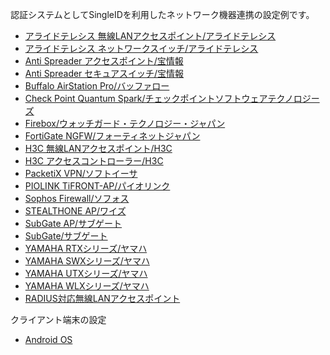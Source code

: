 認証システムとしてSingleIDを利用したネットワーク機器連携の設定例です。

* [アライドテレシス 無線LANアクセスポイント/アライドテレシス](./allied_telesis_ap/index.md)
* [アライドテレシス ネットワークスイッチ/アライドテレシス](./allied_telesis_networkswitch/index.md)
* [Anti Spreader アクセスポイント/宝情報](./anti_spreader_ap/index.md)
* [Anti Spreader セキュアスイッチ/宝情報](./anti_spreader_switch/index.md)
* [Buffalo AirStation Pro/バッファロー](./buffalo_airstation_pro/index.md)
* [Check Point Quantum Spark/チェックポイントソフトウェアテクノロジーズ](./checkpoint/index.md)
* [Firebox/ウォッチガード・テクノロジー・ジャパン](./firebox/index.md)
* [FortiGate NGFW/フォーティネットジャパン](./fortigate/index.md)
* [H3C 無線LANアクセスポイント/H3C](./h3c_ap_cloud/index.md)
* [H3C アクセスコントローラー/H3C](./h3c_ac_cloud/index.md)
* [PacketiX VPN/ソフトイーサ](./packetix_vpn/index.md)
* [PIOLINK TiFRONT-AP/パイオリンク](./piolink_tifront-ap/index.md)
* [Sophos Firewall/ソフォス](./sophos_firewall/index.md)
* [STEALTHONE AP/ワイズ](./stealthone_ap/index.md)
* [SubGate AP/サブゲート](./subgate_ap/index.md)
* [SubGate/サブゲート](./subgate/index.md)
* [YAMAHA RTXシリーズ/ヤマハ](./yamaha_rtx/index.md)
* [YAMAHA SWXシリーズ/ヤマハ](./yamaha_swx/index.md)
* [YAMAHA UTXシリーズ/ヤマハ](./yamaha_utx/index.md)　
* [YAMAHA WLXシリーズ/ヤマハ](./yamaha_wlx/index.md)
* [RADIUS対応無線LANアクセスポイント](./wifiap/index.md)

クライアント端末の設定

* [Android OS](./android/index.md)